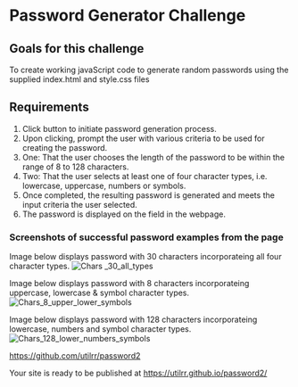 # Password Generator Challenge

## Goals for this challenge

To create working javaScript code to generate random passwords using the supplied index.html and style.css files

## Requirements

1. Click button to initiate password generation process.
2. Upon clicking, prompt the user with various criteria to be used for creating the password.
3. One: That the user chooses the length of the password to be within the range of 8 to 128 characters.
4. Two: That the user selects at least one of four character types, i.e. lowercase, uppercase, numbers or symbols.
5. Once completed, the resulting password is generated and meets the input criteria the user selected.
6. The password is displayed on the field in the webpage.


### Screenshots of successful password examples from the page
Image below displays password with 30 characters incorporateing all four character types.
![Chars _30_all_types](https://user-images.githubusercontent.com/25494815/151584025-492aa981-f6aa-44ae-9b38-f6165dbda7ac.png)

Image below displays password with 8 characters incorporateing uppercase, lowercase & symbol character types.
![Chars_8_upper_lower_symbols](https://user-images.githubusercontent.com/25494815/151584052-8120ee26-08c8-4bd0-a590-ef7bd3820f5c.png)

Image below displays password with 128 characters incorporateing lowercase, numbers and symbol character types.
![Chars_128_lower_numbers_symbols](https://user-images.githubusercontent.com/25494815/151584065-01ed2636-c536-41a8-a9d5-65a511b7afb9.png)


https://github.com/utilrr/password2

Your site is ready to be published at https://utilrr.github.io/password2/
